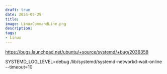 ```yaml
---
draft: true
date: 2024-05-29
title: 
image: LinuxCommandLine.png
description: 
tags: 
- Linux
---
```


<https://bugs.launchpad.net/ubuntu/+source/systemd/+bug/2036358>

SYSTEMD_LOG_LEVEL=debug /lib/systemd/systemd-networkd-wait-online --timeout=10
